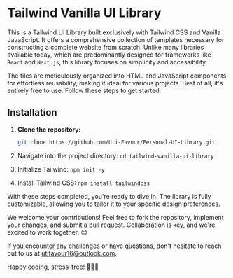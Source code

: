 # Tailwind Vanilla UI Library

This is a Tailwind UI Library built exclusively with Tailwind CSS and Vanilla JavaScript. It offers a comprehensive collection of templates necessary for constructing a complete website from scratch. Unlike many libraries available today, which are predominantly designed for frameworks like `React` and `Next.js`, this library focuses on simplicity and accessibility.

The files are meticulously organized into HTML and JavaScript components for effortless reusability, making it ideal for various projects. Best of all, it's entirely free to use. Follow these steps to get started:

## Installation

1. **Clone the repository:**
   ```bash
   git clone https://github.com/Uti-Favour/Personal-UI-Library.git

2. Navigate into the project directory:
```cd tailwind-vanilla-ui-library```

3. Initialize Tailwind:
```npm init -y```

4. Install Tailwind CSS:
```npm install tailwindcss```

With these steps completed, you're ready to dive in. The library is fully customizable, allowing you to tailor it to your specific design preferences.

We welcome your contributions! Feel free to fork the repository, implement your changes, and submit a pull request. Collaboration is key, and we're excited to work together. 😊

If you encounter any challenges or have questions, don't hesitate to reach out to us at utifavour16@outlook.com.

Happy coding, stress-free! 🚀🚀🚀



